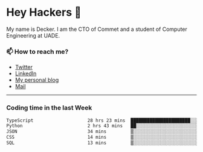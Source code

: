 # Hey Hackers 👋

My name is Decker. I am the CTO of Commet and a student of Computer Engineering at UADE.

### 📫 How to reach me?
- [Twitter](https://x.com/0xDecker) 
- [LinkedIn](https://www.linkedin.com/in/decker-urbano/) 
- [My personal blog](http://decker.sh) 
- [Mail](mailto:me@decker.sh)

---

### Coding time in the last Week

<!--START_SECTION:waka-->

```txt
TypeScript                    28 hrs 23 mins  ██████████████████████░░░   88.17 %
Python                        2 hrs 43 mins   ██░░░░░░░░░░░░░░░░░░░░░░░   08.45 %
JSON                          34 mins         ▒░░░░░░░░░░░░░░░░░░░░░░░░   01.81 %
CSS                           14 mins         ▒░░░░░░░░░░░░░░░░░░░░░░░░   00.76 %
SQL                           13 mins         ▒░░░░░░░░░░░░░░░░░░░░░░░░   00.70 %
```

<!--END_SECTION:waka-->
